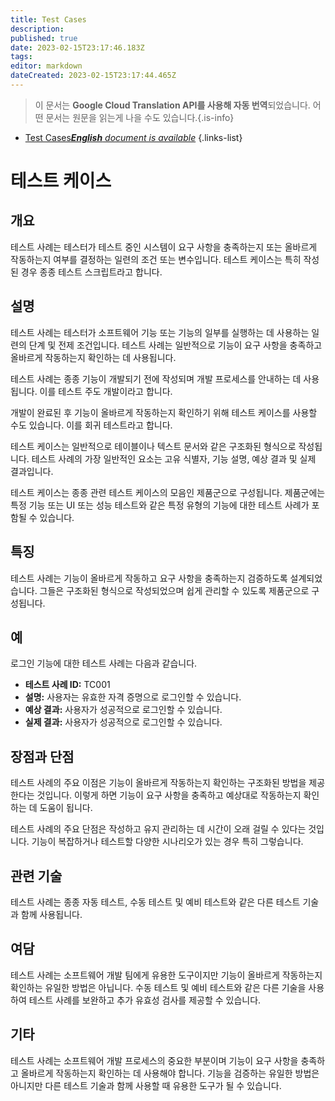 ```yaml
---
title: Test Cases
description: 
published: true
date: 2023-02-15T23:17:46.183Z
tags: 
editor: markdown
dateCreated: 2023-02-15T23:17:44.465Z
---
```


> 이 문서는 **Google Cloud Translation API를 사용해 자동 번역**되었습니다.
어떤 문서는 원문을 읽는게 나을 수도 있습니다.{.is-info}



- [Test Cases***English** document is available*](/en/Knowledge-base/Dictionary/test-cases)
{.links-list}


# 테스트 케이스

## 개요
테스트 사례는 테스터가 테스트 중인 시스템이 요구 사항을 충족하는지 또는 올바르게 작동하는지 여부를 결정하는 일련의 조건 또는 변수입니다. 테스트 케이스는 특히 작성된 경우 종종 테스트 스크립트라고 합니다.

## 설명
테스트 사례는 테스터가 소프트웨어 기능 또는 기능의 일부를 실행하는 데 사용하는 일련의 단계 및 전제 조건입니다. 테스트 사례는 일반적으로 기능이 요구 사항을 충족하고 올바르게 작동하는지 확인하는 데 사용됩니다.

테스트 사례는 종종 기능이 개발되기 전에 작성되며 개발 프로세스를 안내하는 데 사용됩니다. 이를 테스트 주도 개발이라고 합니다.

개발이 완료된 후 기능이 올바르게 작동하는지 확인하기 위해 테스트 케이스를 사용할 수도 있습니다. 이를 회귀 테스트라고 합니다.

테스트 케이스는 일반적으로 테이블이나 텍스트 문서와 같은 구조화된 형식으로 작성됩니다. 테스트 사례의 가장 일반적인 요소는 고유 식별자, 기능 설명, 예상 결과 및 실제 결과입니다.

테스트 케이스는 종종 관련 테스트 케이스의 모음인 제품군으로 구성됩니다. 제품군에는 특정 기능 또는 UI 또는 성능 테스트와 같은 특정 유형의 기능에 대한 테스트 사례가 포함될 수 있습니다.

## 특징
테스트 사례는 기능이 올바르게 작동하고 요구 사항을 충족하는지 검증하도록 설계되었습니다. 그들은 구조화된 형식으로 작성되었으며 쉽게 관리할 수 있도록 제품군으로 구성됩니다.

## 예
로그인 기능에 대한 테스트 사례는 다음과 같습니다.

* **테스트 사례 ID:** TC001
* **설명:** 사용자는 유효한 자격 증명으로 로그인할 수 있습니다.
* **예상 결과:** 사용자가 성공적으로 로그인할 수 있습니다.
* **실제 결과:** 사용자가 성공적으로 로그인할 수 있습니다.

## 장점과 단점
테스트 사례의 주요 이점은 기능이 올바르게 작동하는지 확인하는 구조화된 방법을 제공한다는 것입니다. 이렇게 하면 기능이 요구 사항을 충족하고 예상대로 작동하는지 확인하는 데 도움이 됩니다.

테스트 사례의 주요 단점은 작성하고 유지 관리하는 데 시간이 오래 걸릴 수 있다는 것입니다. 기능이 복잡하거나 테스트할 다양한 시나리오가 있는 경우 특히 그렇습니다.

## 관련 기술
테스트 사례는 종종 자동 테스트, 수동 테스트 및 예비 테스트와 같은 다른 테스트 기술과 함께 사용됩니다.

## 여담
테스트 사례는 소프트웨어 개발 팀에게 유용한 도구이지만 기능이 올바르게 작동하는지 확인하는 유일한 방법은 아닙니다. 수동 테스트 및 예비 테스트와 같은 다른 기술을 사용하여 테스트 사례를 보완하고 추가 유효성 검사를 제공할 수 있습니다.

## 기타
테스트 사례는 소프트웨어 개발 프로세스의 중요한 부분이며 기능이 요구 사항을 충족하고 올바르게 작동하는지 확인하는 데 사용해야 합니다. 기능을 검증하는 유일한 방법은 아니지만 다른 테스트 기술과 함께 사용할 때 유용한 도구가 될 수 있습니다.